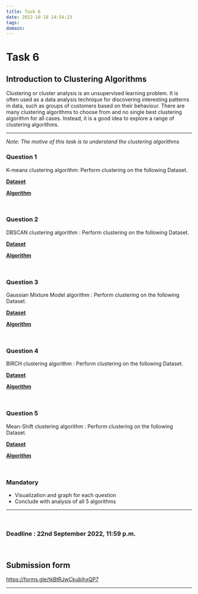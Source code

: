 ```yaml
---
title: Task 6
date: 2022-10-18 14:54:23
tags:
domain:
---
```


# Task 6

## Introduction to Clustering Algorithms

Clustering or cluster analysis is an unsupervised learning problem.
It is often used as a data analysis technique for discovering interesting patterns in data, such as groups of customers based on their behaviour.
There are many clustering algorithms to choose from and no single best clustering algorithm for all cases. Instead, it is a good idea to explore a range of clustering algorithms.

<hr />

*Note: The motive of this task is to understand the clustering algorithms*

### Question 1 

K-means clustering algorithm: Perform clustering on the following Dataset. 

[**Dataset**](https://www.kaggle.com/code/karnikakapoor/customer-segmentation-clustering/data)

[**Algorithm**](https://www.analyticsvidhya.com/blog/2021/11/understanding-k-means-clustering-in-machine-learningwith-examples/)

<br>

### Question 2 

DBSCAN clustering algorithm : Perform clustering on the following Dataset. 

[**Dataset**](https://www.kaggle.com/datasets/vjchoudhary7/customer-segmentation-tutorial-in-python)

[**Algorithm**](https://www.analyticsvidhya.com/blog/2021/06/understand-the-dbscan-clustering-algorithm/)

<br>

### Question 3

Gaussian Mixture Model algorithm : Perform clustering on the following Dataset. 

[**Dataset**](https://www.kaggle.com/datasets/arjunbhasin2013/ccdata)

[**Algorithm**](https://www.analyticsvidhya.com/blog/2019/10/gaussian-mixture-models-clustering/)

<br>

### Question 4 

BIRCH clustering algorithm : Perform clustering on the following Dataset. 

[**Dataset**](https://www.kaggle.com/datasets/vjchoudhary7/customer-segmentation-tutorial-in-python)

[**Algorithm**](https://medium.com/geekculture/balanced-iterative-reducing-and-clustering-using-hierarchies-birch-1428bb06bb38)

<br>

### Question 5 

Mean-Shift clustering algorithm : Perform clustering on the following Dataset.

[**Dataset**](https://www.kaggle.com/datasets/arjunbhasin2013/ccdata)

[**Algorithm**](https://analyticsindiamag.com/hands-on-tutorial-on-mean-shift-clustering-algorithm/#:~:text=Mean%20shift%20clustering%20algorithm%20is,other%20points%20in%20the%20region.)

<br>


### Mandatory 
- Visualization and graph for each question 
- Conclude with analysis of all 5 algorithms
<hr >

<br>

### Deadline : 22nd September 2022, 11:59 p.m.

<br>

## Submission form
https://forms.gle/tkBtRJwCkubihxQP7
<hr >
